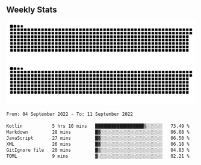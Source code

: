 ## Weekly Stats

![contribution snake](https://raw.githubusercontent.com/NXAN2901/NXAN2901/output/github-snake-dark.svg#gh-dark-mode-only)![contribution snake](https://raw.githubusercontent.com/NXAN2901/NXAN2901/output/github-snake.svg#gh-light-mode-only)

<!--START_SECTION:waka-->

```text
From: 04 September 2022 - To: 11 September 2022

Kotlin           5 hrs 10 mins   ██████████████████▒░░░░░░   73.49 %
Markdown         28 mins         █▓░░░░░░░░░░░░░░░░░░░░░░░   06.68 %
JavaScript       27 mins         █▓░░░░░░░░░░░░░░░░░░░░░░░   06.50 %
XML              26 mins         █▓░░░░░░░░░░░░░░░░░░░░░░░   06.18 %
GitIgnore file   20 mins         █▒░░░░░░░░░░░░░░░░░░░░░░░   04.83 %
TOML             9 mins          ▓░░░░░░░░░░░░░░░░░░░░░░░░   02.21 %
```

<!--END_SECTION:waka-->
